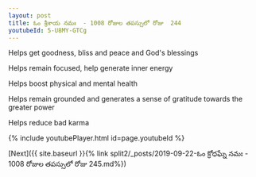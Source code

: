 ```yaml
---
layout: post
title: ఓం శ్రీశాయ నమః  - 1008 రోజుల తపస్సులో రోజు  244
youtubeId: 5-U8MY-GTCg
---
```

 
 
Helps get goodness, bliss and peace and God's blessings
 
Helps remain focused, help generate inner energy 
 
Helps boost physical and mental health 
 
Helps remain grounded and generates a sense of gratitude towards the greater power 
 
Helps reduce bad karma
 
 
 
 


{% include youtubePlayer.html id=page.youtubeId %}
 
[Next]({{ site.baseurl }}{% link  split2/_posts/2019-09-22-ఓం క్రోధఘ్నే నమః  - 1008 రోజుల తపస్సులో రోజు  245.md%})
 
